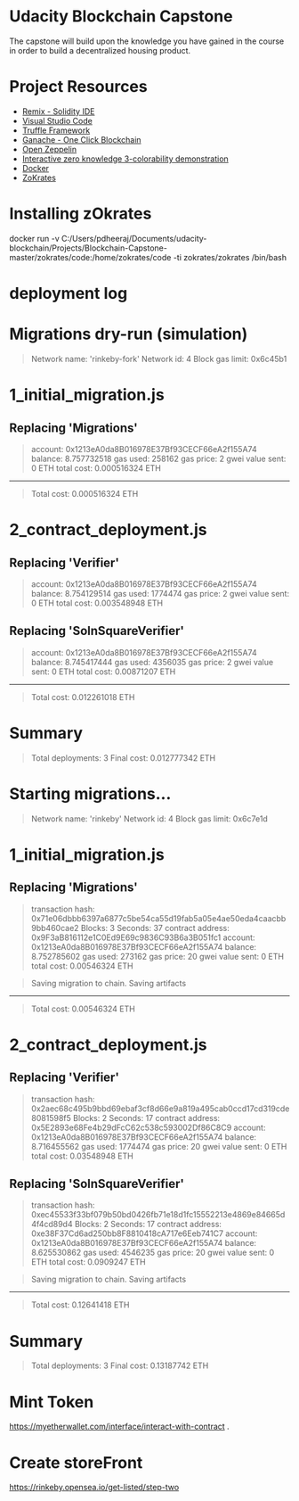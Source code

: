 # Udacity Blockchain Capstone

The capstone will build upon the knowledge you have gained in the course in order to build a decentralized housing product. 

# Project Resources

* [Remix - Solidity IDE](https://remix.ethereum.org/)
* [Visual Studio Code](https://code.visualstudio.com/)
* [Truffle Framework](https://truffleframework.com/)
* [Ganache - One Click Blockchain](https://truffleframework.com/ganache)
* [Open Zeppelin ](https://openzeppelin.org/)
* [Interactive zero knowledge 3-colorability demonstration](http://web.mit.edu/~ezyang/Public/graph/svg.html)
* [Docker](https://docs.docker.com/install/)
* [ZoKrates](https://github.com/Zokrates/ZoKrates)


# Installing zOkrates
docker run -v C:/Users/pdheeraj/Documents/udacity-blockchain/Projects/Blockchain-Capstone-master/zokrates/code:/home/zokrates/code -ti zokrates/zokrates /bin/bash

# deployment log

Migrations dry-run (simulation)
===============================
> Network name:    'rinkeby-fork'
> Network id:      4
> Block gas limit: 0x6c45b1


1_initial_migration.js
======================

   Replacing 'Migrations'
   ----------------------
   > account:             0x1213eA0da8B016978E37Bf93CECF66eA2f155A74
   > balance:             8.757732518
   > gas used:            258162
   > gas price:           2 gwei
   > value sent:          0 ETH
   > total cost:          0.000516324 ETH

   -------------------------------------
   > Total cost:         0.000516324 ETH


2_contract_deployment.js
========================

   Replacing 'Verifier'
   --------------------
   > account:             0x1213eA0da8B016978E37Bf93CECF66eA2f155A74
   > balance:             8.754129514
   > gas used:            1774474
   > gas price:           2 gwei
   > value sent:          0 ETH
   > total cost:          0.003548948 ETH


   Replacing 'SolnSquareVerifier'
   ------------------------------
   > account:             0x1213eA0da8B016978E37Bf93CECF66eA2f155A74
   > balance:             8.745417444
   > gas used:            4356035
   > gas price:           2 gwei
   > value sent:          0 ETH
   > total cost:          0.00871207 ETH

   -------------------------------------
   > Total cost:         0.012261018 ETH


Summary
=======
> Total deployments:   3
> Final cost:          0.012777342 ETH


Starting migrations...
======================
> Network name:    'rinkeby'
> Network id:      4
> Block gas limit: 0x6c7e1d


1_initial_migration.js
======================

   Replacing 'Migrations'
   ----------------------
   > transaction hash:    0x71e06dbbb6397a6877c5be54ca55d19fab5a05e4ae50eda4caacbb9bb460cae2
   > Blocks: 3            Seconds: 37
   > contract address:    0x9F3aB816112e1C0Ed9E69c9836C93B6a3B051fc1
   > account:             0x1213eA0da8B016978E37Bf93CECF66eA2f155A74
   > balance:             8.752785602
   > gas used:            273162
   > gas price:           20 gwei
   > value sent:          0 ETH
   > total cost:          0.00546324 ETH


   > Saving migration to chain.
   > Saving artifacts
   -------------------------------------
   > Total cost:          0.00546324 ETH


2_contract_deployment.js
========================

   Replacing 'Verifier'
   --------------------
   > transaction hash:    0x2aec68c495b9bbd69ebaf3cf8d66e9a819a495cab0ccd17cd319cde8081598f5
   > Blocks: 2            Seconds: 17
   > contract address:    0x5E2893e68Fe4b29dFcC62c538c593002Df86C8C9
   > account:             0x1213eA0da8B016978E37Bf93CECF66eA2f155A74
   > balance:             8.716455562
   > gas used:            1774474
   > gas price:           20 gwei
   > value sent:          0 ETH
   > total cost:          0.03548948 ETH


   Replacing 'SolnSquareVerifier'
   ------------------------------
   > transaction hash:    0xec45533f33bf079b50bd0426fb71e18d1fc15552213e4869e84665d4f4cd89d4
   > Blocks: 2            Seconds: 17
   > contract address:    0xe38F37Cd6ad250bb8F8810418cA717e6Eeb741C7
   > account:             0x1213eA0da8B016978E37Bf93CECF66eA2f155A74
   > balance:             8.625530862
   > gas used:            4546235
   > gas price:           20 gwei
   > value sent:          0 ETH
   > total cost:          0.0909247 ETH


   > Saving migration to chain.
   > Saving artifacts
   -------------------------------------
   > Total cost:          0.12641418 ETH


Summary
=======
> Total deployments:   3
> Final cost:          0.13187742 ETH


# Mint Token
https://myetherwallet.com/interface/interact-with-contract .

# Create storeFront
https://rinkeby.opensea.io/get-listed/step-two